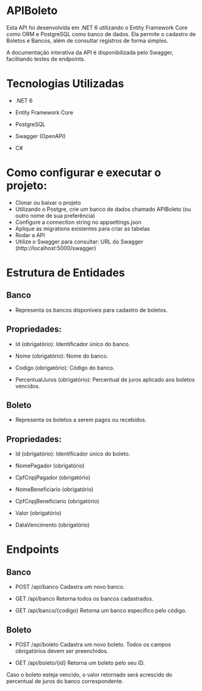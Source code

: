 # APIBoleto

Esta API foi desenvolvida em .NET 6 utilizando o Entity Framework Core como ORM e PostgreSQL como banco de dados. Ela permite o cadastro de Boletos e Bancos, além de consultar registros de forma simples.

A documentação interativa da API é disponibilizada pelo Swagger, facilitando testes de endpoints.

# Tecnologias Utilizadas

- .NET 6

- Entity Framework Core

- PostgreSQL

- Swagger (OpenAPI)

- C#

# Como configurar e executar o projeto:

- Clonar ou baixar o projeto
- Utilizando o Postgre, crie um banco de dados chamado APIBoleto (ou outro nome de sua preferência)
- Configure a connection string no appsettings.json
- Aplique as migrations existentes para criar as tabelas
- Rodar a API
- Utilize o Swagger para consultar: URL do Swagger (http://localhost:5000/swagger)

# Estrutura de Entidades
## Banco

- Representa os bancos disponíveis para cadastro de boletos.

## Propriedades:

- Id (obrigatório): Identificador único do banco.

- Nome (obrigatório): Nome do banco.

- Codigo (obrigatório): Código do banco.

- PercentualJuros (obrigatório): Percentual de juros aplicado aos boletos vencidos.

## Boleto

- Representa os boletos a serem pagos ou recebidos.

## Propriedades:

- Id (obrigatório): Identificador único do boleto.

- NomePagador (obrigatório)

- CpfCnpjPagador (obrigatório)

- NomeBeneficiario (obrigatório)

- CpfCnpjBeneficiario (obrigatório)

- Valor (obrigatório)

- DataVencimento (obrigatório)


# Endpoints
## Banco

- POST /api/banco
Cadastra um novo banco.

- GET /api/banco
Retorna todos os bancos cadastrados.

- GET /api/banco/{codigo}
Retorna um banco específico pelo código.

## Boleto

- POST /api/boleto
Cadastra um novo boleto. Todos os campos obrigatórios devem ser preenchidos.

- GET /api/boleto/{id}
Retorna um boleto pelo seu ID.

Caso o boleto esteja vencido, o valor retornado será acrescido do percentual de juros do banco correspondente.
